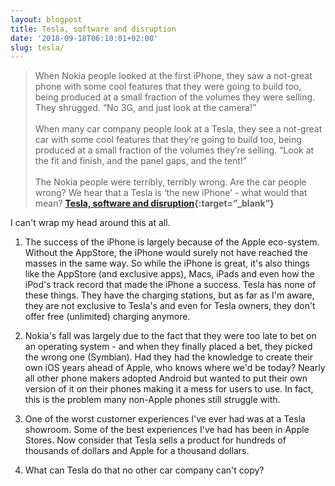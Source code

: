 ```yaml
---
layout: blogpost
title: Tesla, software and disruption
date: '2018-09-18T06:10:01+02:00'
slug: tesla/
---
```

>When Nokia people looked at the first iPhone, they saw a not-great phone with some cool features that they were going to build too, being produced at a small fraction of the volumes they were selling. They shrugged. “No 3G, and just look at the camera!”
<br /><br />
When many car company people look at a Tesla, they see a not-great car with some cool features that they’re going to build too, being produced at a small fraction of the volumes they’re selling. “Look at the fit and finish, and the panel gaps, and the tent!”
<br /><br />
The Nokia people were terribly, terribly wrong. Are the car people wrong? We hear that a Tesla is ‘the new iPhone’ - what would that mean? **[Tesla, software and disruption](https://www.ben-evans.com/benedictevans/2018/8/29/tesla-software-and-disruption){:target=”_blank”}**

I can't wrap my head around this at all.

1. The success of the iPhone is largely because of the Apple eco-system. Without the AppStore, the iPhone would surely not have reached the masses in the same way. So while the iPhone is great, it's also things like the AppStore (and exclusive apps), Macs, iPads and even how the iPod's track record that made the iPhone a success. Tesla has none of these things. They have the charging stations, but as far as I'm aware, they are not exclusive to Tesla's and even for Tesla owners, they don't offer free (unlimited) charging anymore.

2. Nokia's fall was largely due to the fact that they were too late to bet on an operating system - and when they finally placed a bet, they picked the wrong one (Symbian). Had they had the knowledge to create their own iOS years ahead of Apple, who knows where we'd be today? Nearly all other phone makers adopted Android but wanted to put their own version of it on their phones making it a mess for users to use. In fact, this is the problem many non-Apple phones still struggle with.

3. One of the worst customer experiences I've ever had was at a Tesla showroom. Some of the best experiences I've had has been in Apple Stores. Now consider that Tesla sells a product for hundreds of thousands of dollars and Apple for a thousand dollars.

4. What can Tesla do that no other car company can't copy?
